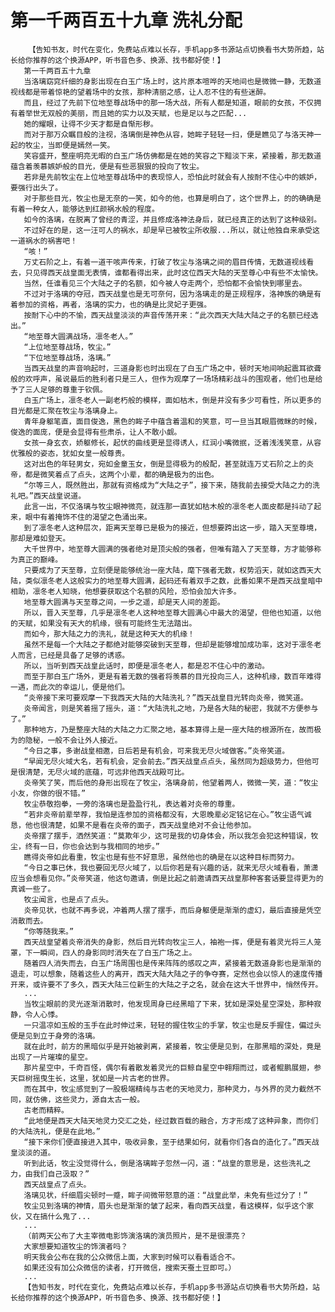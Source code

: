 # 第一千两百五十九章 洗礼分配
        【告知书友，时代在变化，免费站点难以长存，手机app多书源站点切换看书大势所趋，站长给你推荐的这个换源APP，听书音色多、换源、找书都好使！】
       第一千两百五十九章
       当洛璃窈窕纤细的身影出现在白玉广场上时，这片原本喧哗的天地间也是微微一静，无数道视线都是带着惊艳的望着场中的女孩，那种清丽之感，让人忍不住的有些迷醉。
       而且，经过了先前下位地至尊战场中的那一场大战，所有人都是知道，眼前的女孩，不仅拥有着举世无双般的美丽，而且她的实力以及天赋，也是足以与之匹配...
       她的耀眼，让得不少天才都是自惭形秽。
       而对于那万众瞩目般的注视，洛璃倒是神色从容，她眸子轻轻一扫，便是瞧见了与洛天神一起的牧尘，当即便是嫣然一笑。
       笑容盛开，整座明亮无暇的白玉广场仿佛都是在她的笑容之下黯淡下来，紧接着，那无数道蕴含着羡慕嫉妒般的目光，便是有些恶狠狠的投向了牧尘。
       若非是先前牧尘在上位地至尊战场中的表现惊人，恐怕此时就会有人按耐不住心中的嫉妒，要强行出头了。
       对于那些目光，牧尘也是无奈的一笑，如今的他，也算是明白了，这个世界上，的的确确是有着一种女人，能够达到红颜祸水般的程度。
       如今的洛璃，在脱离了曾经的青涩，并且修成洛神法身后，就已经真正的达到了这种级别。
       不过好在的是，这一汪可人的祸水，却是早已被牧尘所收服...所以，就让他独自来承受这一道祸水的祸害吧！
       “咳！”
       万丈石阶之上，有着一道干咳声传来，打破了牧尘与洛璃之间的眉目传情，无数道视线看去，只见得西天战皇面无表情，谁都看得出来，此时这位西天大陆的天至尊心中有些不太愉快。
       当然，任谁看见三个大陆之子的名额，如今被人夺走两个，恐怕都不会愉快到哪里去。
       不过对于洛璃的夺冠，西天战皇也是无可奈何，因为洛璃走的是正规程序，洛神族的确是有着参加的资格，再者，洛璃的实力，也的确是比灵妃子更强。
       按耐下心中的不愉，西天战皇淡淡的声音传荡开来：“此次西天大陆大陆之子的名额已经选出。”
       “地至尊大圆满战场，凛冬老人。”
       “上位地至尊战场，牧尘。”
       “下位地至尊战场，洛璃。”
       当西天战皇的声音响起时，三道身影也时出现在了白玉广场之中，顿时天地间响起震耳欲聋般的欢呼声，虽说最后的胜利者只是三人，但作为观摩了一场场精彩战斗的围观者，他们也是给予了三人足够的尊重于钦佩。
       白玉广场上，凛冬老人一副老朽般的模样，面如枯木，倒是并没有多少可看性，所以更多的目光都是汇聚在牧尘与洛璃身上。
       青年身躯笔直，面目俊逸，黑色的眸子中蕴含着温和的笑意，可一旦当其眼眉微眯的时候，俊逸的面庞，便是会显得有些肃杀，让人不敢小觑。
       女孩一身玄衣，娇躯修长，起伏的曲线更是显得诱人，红润小嘴微抿，泛着浅浅笑意，从容优雅般的姿态，犹如女皇一般尊贵。
       这对出色的年轻男女，宛如金童玉女，倒是显得极为的般配，甚至就连万丈石阶之上的炎帝，都是微笑着点了点头，这两个小辈，都的确是极为的出色。
       “尔等三人，既然胜出，那就有资格成为“大陆之子”，接下来，随我前去接受大陆之力的洗礼吧。”西天战皇说道。
       此言一出，不仅洛璃与牧尘眼神微亮，就连那一直犹如枯木般的凛冬老人面皮都是抖动了起来，眼中有着掩饰不住的渴望之色涌出来。
       到了凛冬老人这种层次，距离天至尊已是极为的接近，但想要跨出这一步，踏入天至尊境，那却是难如登天。
       大千世界中，地至尊大圆满的强者绝对是顶尖般的强者，但唯有踏入了天至尊，方才能够称为真正的巅峰。
       只要成为了天至尊，立刻便是能够统治一座大陆，麾下强者无数，权势滔天，就如这西天大陆，类似凛冬老人这般实力的地至尊大圆满，起码还有着双手之数，此番如果不是西天战皇暗中相助，凛冬老人知晓，他想要获取这个名额的风险，恐怕会加大许多。
       地至尊大圆满与天至尊之间，一步之遥，却是天人间的差距。
       所以，晋入天至尊，几乎是凛冬老人这种地至尊大圆满心中最大的渴望，但他也知道，以他的天赋，如果没有天大的机缘，很有可能终生无法踏出。
       而如今，那大陆之力的洗礼，就是这种天大的机缘！
       虽然不是每一个大陆之子都绝对能够突破到天至尊，但却是能够增加成功率，这对于凛冬老人而言，已经是具备了足够的诱惑。
       所以，当听到西天战皇此话时，即便是凛冬老人，都是忍不住心中的激动。
       而至于那白玉广场外，更是有着无数的强者将羡慕的目光投向三人，这种机缘，数百年难得一遇，而此次的幸运儿，便是他们。
       “炎帝接下来可要观摩一下我西天大陆的大陆洗礼？”西天战皇目光转向炎帝，微笑道。
       炎帝闻言，则是笑着摇了摇头，道：“大陆洗礼之地，乃是各大陆的秘密，我就不方便参与了。”
       那种地方，乃是整座大陆的大陆之力汇聚之地，基本算得上是一座大陆的根源所在，故而极为的隐秘，一般不会让外人接近。
       “今日之事，多谢战皇相邀，日后若是有机会，可来我无尽火域做客。”炎帝笑道。
       “早闻无尽火域大名，若有机会，定会前去。”西天战皇点点头，虽然同为超级势力，但他可是很清楚，无尽火域的底蕴，可远非他西天战殿可比。
       炎帝笑了笑，而后他的身形出现在了牧尘，洛璃身前，他望着两人，微微一笑，道：“牧尘小友，你做的很不错。”
       牧尘恭敬抱拳，一旁的洛璃也是盈盈行礼，表达着对炎帝的尊重。
       “若非炎帝前辈举荐，我怕是连参加的资格都没有，大恩晚辈必定铭记在心。”牧尘语气诚恳，他也很清楚，如果不是看在炎帝的面子，西天战皇绝对不会让他参加。
       炎帝摆了摆手，洒然笑道：“莫欺年少，这可是我的切身体会，所以我怎会犯这种错误，牧尘，终有一日，你也会达到与我相同的地步。”
       瞧得炎帝如此看重，牧尘也是有些不好意思，虽然他也的确是在以这种目标而努力。
       “今日之事已休，我也要回无尽火域了，以后你若是有兴趣的话，就来无尽火域看看，萧潇应当会想看见你。”炎帝笑道，他这句邀请，倒是比起之前邀请西天战皇那种客套话要显得更为的真诚一些了。
       牧尘闻言，也是点了点头。
       炎帝见状，也就不再多说，冲着两人摆了摆手，而后身躯便是渐渐的虚幻，最后直接是凭空消散而去。
       “你等随我来。”
       西天战皇望着炎帝消失的身影，然后目光转向牧尘三人，袖袍一挥，便是有着灵光将三人笼罩，下一瞬间，四人的身影同时消失在了白玉广场之上。
       随着四人消失而去，白玉广场周围也是传来阵阵的感叹之声，紧接着无数道身影也是渐渐的退走，可以想象，随着这些人的离开，西天大陆大陆之子的争夺赛，定然也会以惊人的速度传播开来，或许要不了多久，西天大陆三位新生的大陆之子之名，就会在这大千世界中，悄然传开。
       ...
       当牧尘眼前的灵光逐渐消散时，他发现周身已经黑暗了下来，犹如是深处星空深处，那种寂静，令人心悸。
       一只温凉如玉般的玉手在此时伸过来，轻轻的握住牧尘的手掌，牧尘也是反手握住，偏过头便是见到立于身旁的洛璃。
       就在此时，前方的黑暗似乎是开始被剥离，紧接着，牧尘便是见到，在那黑暗的深处，竟是出现了一片璀璨的星空。
       那片星空中，千奇百怪，偶尔有着散发着灵光的巨鲸自星空中翱翔而过，或者鲲鹏展翅，参天巨树摇曳生长，这里，犹如是一片古老的世界。
       而在其中，牧尘感觉到了一股极端精纯与古老的天地灵力，那种灵力，与外界的灵力截然不同，就仿佛，这些灵力，源自太古一般。
       古老而精粹。
       “此地便是西天大陆天地灵力交汇之处，经过数百载的融合，方才形成了这种异象，而你们的大陆洗礼，便是在此地。”
       “接下来你们便直接进入其中，吸收异象，至于结果如何，就看你们各自的造化了。”西天战皇淡淡的道。
       听到此话，牧尘没觉得什么，倒是洛璃眸子忽然一闪，道：“战皇的意思是，这些洗礼之力，由我们自己汲取？”
       西天战皇点了点头。
       洛璃见状，纤细眉尖顿时一蹙，眸子间微带怒意的道：“战皇此举，未免有些过分了！”
       牧尘见到洛璃的神情，眉头也是渐渐的皱了起来，看向西天战皇，看这模样，似乎这个家伙，又在搞什么鬼了...
       ...
       （前两天公布了大主宰微电影饰演洛璃的演员照片，是不是很漂亮？
       大家想要知道牧尘的饰演者吗？
       明天我会公布在我的公众微信上面，大家到时候可以看看适合不。
       如果还没有加公众微信的读者，打开微信，搜索天蚕土豆即可。）
       ...
       【告知书友，时代在变化，免费站点难以长存，手机app多书源站点切换看书大势所趋，站长给你推荐的这个换源APP，听书音色多、换源、找书都好使！】